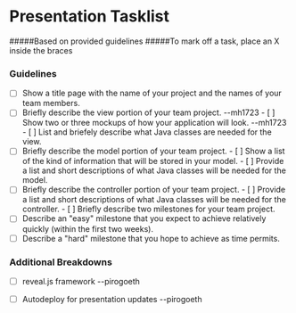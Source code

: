 # Presentation Tasklist

#####Based on provided guidelines
#####To mark off a task, place an X inside the braces

### Guidelines
- [ ] Show a title page with the name of your project and the names of your team members.
- [ ] Briefly describe the view portion of your team project. --mh1723
      - [ ] Show two or three mockups of how your application will look.  --mh1723
      - [ ] List and briefely describe what Java classes are needed for the view.
- [ ] Briefly describe the model portion of your team project.
      - [ ] Show a list of the kind of information that will be stored in your model.
      - [ ] Provide a list and short descriptions of what Java classes will be needed for the model.
- [ ] Briefly describe the controller portion of your team project.
      - [ ] Provide a list and short descriptions of what Java classes will be needed for the controller.
      - [ ] Briefly describe two milestones for your team project.
- [ ] Describe an "easy" milestone that you expect to achieve relatively quickly (within the first two weeks).
- [ ] Describe a "hard" milestone that you hope to achieve as time permits.

### Additional Breakdowns
- [ ] reveal.js framework --pirogoeth
- [ ] Autodeploy for presentation updates --pirogoeth



